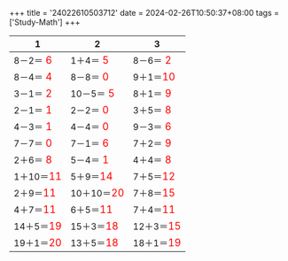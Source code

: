 +++ 
title = '24022610503712' 
date = 2024-02-26T10:50:37+08:00 
tags = ['Study-Math'] 
+++ 

1 | 2 | 3 
-- | -- | -- 
8－2＝<font color=red size=4> 6</font> | 1＋4＝<font color=red size=4> 5</font> | 8－6＝<font color=red size=4> 2</font> 
8－4＝<font color=red size=4> 4</font> | 8－8＝<font color=red size=4> 0</font> | 9＋1＝<font color=red size=4>10</font> 
3－1＝<font color=red size=4> 2</font> | 10－5＝<font color=red size=4> 5</font> | 8＋1＝<font color=red size=4> 9</font> 
2－1＝<font color=red size=4> 1</font> | 2－2＝<font color=red size=4> 0</font> | 3＋5＝<font color=red size=4> 8</font> 
4－3＝<font color=red size=4> 1</font> | 4－4＝<font color=red size=4> 0</font> | 9－3＝<font color=red size=4> 6</font> 
7－7＝<font color=red size=4> 0</font> | 7－1＝<font color=red size=4> 6</font> | 7＋2＝<font color=red size=4> 9</font> 
2＋6＝<font color=red size=4> 8</font> | 5－4＝<font color=red size=4> 1</font> | 4＋4＝<font color=red size=4> 8</font> 
1＋10＝<font color=red size=4>11</font> | 5＋9＝<font color=red size=4>14</font> | 7＋5＝<font color=red size=4>12</font> 
2＋9＝<font color=red size=4>11</font> | 10＋10＝<font color=red size=4>20</font> | 7＋8＝<font color=red size=4>15</font> 
4＋7＝<font color=red size=4>11</font> | 6＋5＝<font color=red size=4>11</font> | 7＋4＝<font color=red size=4>11</font> 
14＋5＝<font color=red size=4>19</font> | 15＋3＝<font color=red size=4>18</font> | 12＋3＝<font color=red size=4>15</font> 
19＋1＝<font color=red size=4>20</font> | 13＋5＝<font color=red size=4>18</font> | 18＋1＝<font color=red size=4>19</font> 

